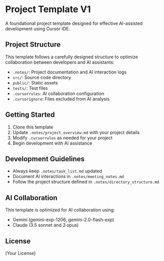 # Project Template V1

A foundational project template designed for effective AI-assisted development using Cursor IDE.

## Project Structure

This template follows a carefully designed structure to optimize collaboration between developers and AI assistants:

- `.notes/`: Project documentation and AI interaction logs
- `src/`: Source code directory
- `public/`: Static assets
- `tests/`: Test files
- `.cursorrules`: AI collaboration configuration
- `.cursorignore`: Files excluded from AI analysis

## Getting Started

1. Clone this template
2. Update `.notes/project_overview.md` with your project details
3. Modify `.cursorrules` as needed for your project
4. Begin development with AI assistance

## Development Guidelines

- Always keep `.notes/task_list.md` updated
- Document AI interactions in `.notes/meeting_notes.md`
- Follow the project structure defined in `.notes/directory_structure.md`

## AI Collaboration

This template is optimized for AI collaboration using:
- Gemini (gemini-exp-1206, gemini-2.0-flash-exp)
- Claude (3.5 sonnet and 3 opus)

## License

[Your License] 